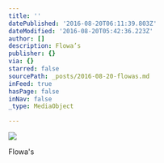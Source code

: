 ```yaml
---
title: ''
datePublished: '2016-08-20T06:11:39.803Z'
dateModified: '2016-08-20T05:42:36.223Z'
author: []
description: Flowa’s
publisher: {}
via: {}
starred: false
sourcePath: _posts/2016-08-20-flowas.md
inFeed: true
hasPage: false
inNav: false
_type: MediaObject

---
```

![](https://the-grid-user-content.s3-us-west-2.amazonaws.com/f227270d-f62d-4545-b85c-43a13f5ee150.jpg)

Flowa's